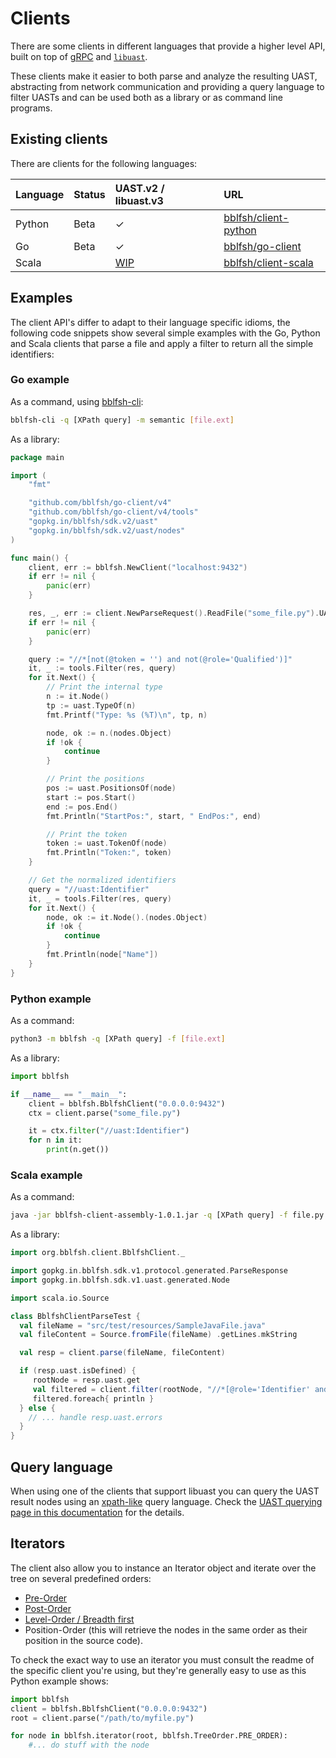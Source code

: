 # Clients

There are some clients in different languages that provide a higher level API, built on top of [gRPC](https://grpc.io) and [`libuast`](https://github.com/bblfsh/libuast).

These clients make it easier to both parse and analyze the resulting UAST, abstracting from network communication and providing a query language to filter UASTs and can be used both as a library or as command line programs.

## Existing clients

There are clients for the following languages:

| Language | Status | UAST.v2 / libuast.v3 | URL |
| :--- | :--- | :--- | :--- |
| Python |  Beta | ✓ | [bblfsh/client-python](https://github.com/bblfsh/client-python) |
| Go | Beta | ✓ | [bblfsh/go-client](https://github.com/bblfsh/go-client) |
| Scala |  | [WIP](https://github.com/bblfsh/client-scala/pull/76)  | [bblfsh/client-scala](https://github.com/bblfsh/client-scala) |

## Examples

The client API's differ to adapt to their language specific idioms, the following code snippets show several simple examples with the Go, Python and Scala clients that parse a file and apply a filter to return all the simple identifiers:

### Go example

As a command, using [bblfsh-cli](https://github.com/bblfsh/go-client#cli):

```bash
bblfsh-cli -q [XPath query] -m semantic [file.ext]
```

As a library:

```go
package main

import (
	"fmt"

	"github.com/bblfsh/go-client/v4"
	"github.com/bblfsh/go-client/v4/tools"
	"gopkg.in/bblfsh/sdk.v2/uast"
	"gopkg.in/bblfsh/sdk.v2/uast/nodes"
)

func main() {
	client, err := bblfsh.NewClient("localhost:9432")
	if err != nil {
		panic(err)
	}

	res, _, err := client.NewParseRequest().ReadFile("some_file.py").UAST()
	if err != nil {
		panic(err)
	}

	query := "//*[not(@token = '') and not(@role='Qualified')]"
	it, _ := tools.Filter(res, query)
	for it.Next() {
		// Print the internal type
		n := it.Node()
		tp := uast.TypeOf(n)
		fmt.Printf("Type: %s (%T)\n", tp, n)

		node, ok := n.(nodes.Object)
		if !ok {
			continue
		}

		// Print the positions
		pos := uast.PositionsOf(node)
		start := pos.Start()
		end := pos.End()
		fmt.Println("StartPos:", start, " EndPos:", end)

		// Print the token
		token := uast.TokenOf(node)
		fmt.Println("Token:", token)
	}

	// Get the normalized identifiers
	query = "//uast:Identifier"
	it, _ = tools.Filter(res, query)
	for it.Next() {
		node, ok := it.Node().(nodes.Object)
		if !ok {
			continue
		}
		fmt.Println(node["Name"])
	}
}
```

### Python example

As a command:

```bash
python3 -m bblfsh -q [XPath query] -f [file.ext]
```

As a library:

```python
import bblfsh

if __name__ == "__main__":
    client = bblfsh.BblfshClient("0.0.0.0:9432")
    ctx = client.parse("some_file.py")

    it = ctx.filter("//uast:Identifier")
    for n in it:
        print(n.get())
```

### Scala example

As a command:

```bash
java -jar bblfsh-client-assembly-1.0.1.jar -q [XPath query] -f file.py
```

As a library:

```scala
import org.bblfsh.client.BblfshClient._

import gopkg.in.bblfsh.sdk.v1.protocol.generated.ParseResponse
import gopkg.in.bblfsh.sdk.v1.uast.generated.Node

import scala.io.Source

class BblfshClientParseTest {
  val fileName = "src/test/resources/SampleJavaFile.java"
  val fileContent = Source.fromFile(fileName) .getLines.mkString

  val resp = client.parse(fileName, fileContent)

  if (resp.uast.isDefined) {
     rootNode = resp.uast.get
     val filtered = client.filter(rootNode, "//*[@role='Identifier' and not(@role='Qualified')]")
     filtered.foreach{ println }
  } else {
    // ... handle resp.uast.errors
  }
}
```

## Query language

When using one of the clients that support libuast you can query the UAST result nodes using an [xpath-like](https://www.w3.org/TR/xpath/) query language. Check the [UAST querying page in this documentation](uast-querying.md) for the details.

## Iterators

The client also allow you to instance an Iterator object and iterate over the tree on several predefined orders:

* [Pre-Order](https://en.wikipedia.org/wiki/Tree_traversal#Pre-order)
* [Post-Order](https://en.wikipedia.org/wiki/Tree_traversal#Post-order)
* [Level-Order / Breadth first](https://en.wikipedia.org/wiki/Tree_traversal#Breadth-first_search)
* Position-Order \(this will retrieve the nodes in the same order as their position in the source code\).

To check the exact way to use an iterator you must consult the readme of the specific client you're using, but they're generally easy to use as this Python example shows:

```python
import bblfsh
client = bblfsh.BblfshClient("0.0.0.0:9432")
root = client.parse("/path/to/myfile.py")

for node in bblfsh.iterator(root, bblfsh.TreeOrder.PRE_ORDER):
    #... do stuff with the node
```

